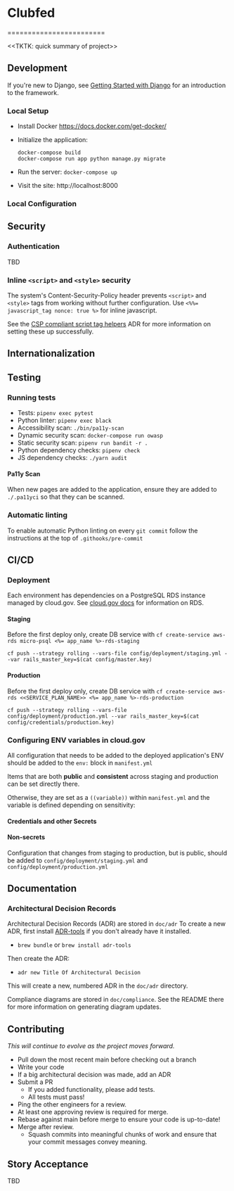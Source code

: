 # Clubfed
========================

<<TKTK: quick summary of project>>

## Development

If you're new to Django, see [Getting Started with
Django](https://www.djangoproject.com/start/) for an introduction to the
framework.

### Local Setup

* Install Docker <https://docs.docker.com/get-docker/>
* Initialize the application:

  ```shell
  docker-compose build
  docker-compose run app python manage.py migrate
  ```
* Run the server: `docker-compose up`
* Visit the site: http://localhost:8000

### Local Configuration

## Security

### Authentication

TBD

### Inline `<script>` and `<style>` security

The system's Content-Security-Policy header prevents `<script>` and `<style>`
tags from working without further configuration. Use `<%%= javascript_tag
nonce: true %>` for inline javascript.

See the [CSP compliant script tag helpers](./doc/adr/0004-rails-csp-compliant-script-tag-helpers.md) ADR for
more information on setting these up successfully.

## Internationalization

## Testing

### Running tests

* Tests: `pipenv exec pytest`
* Python linter: `pipenv exec black`
* Accessibility scan: `./bin/pa11y-scan`
* Dynamic security scan: `docker-compose run owasp`
* Static security scan: `pipenv run bandit -r .`
* Python dependency checks: `pipenv check`
* JS dependency checks: `./yarn audit`

#### Pa11y Scan

When new pages are added to the application, ensure they are added to
`./.pa11yci` so that they can be scanned.

### Automatic linting

To enable automatic Python linting on every `git commit` follow the instructions
at the top of `.githooks/pre-commit`

## CI/CD

### Deployment

Each environment has dependencies on a PostgreSQL RDS instance managed by cloud.gov.
See [cloud.gov docs](https://cloud.gov/docs/services/relational-database/) for information on RDS.

#### Staging

Before the first deploy only, create DB service with `cf create-service aws-rds micro-psql <%= app_name %>-rds-staging`

`cf push --strategy rolling --vars-file config/deployment/staging.yml --var rails_master_key=$(cat config/master.key)`


#### Production

Before the first deploy only, create DB service with `cf create-service aws-rds <<SERVICE_PLAN_NAME>> <%= app_name %>-rds-production`

`cf push --strategy rolling --vars-file config/deployment/production.yml --var rails_master_key=$(cat config/credentials/production.key)`


### Configuring ENV variables in cloud.gov

All configuration that needs to be added to the deployed application's ENV should be added to
the `env:` block in `manifest.yml`

Items that are both **public** and **consistent** across staging and production can be set directly there.

Otherwise, they are set as a `((variable))` within `manifest.yml` and the variable is defined depending on sensitivity:

#### Credentials and other Secrets

#### Non-secrets

Configuration that changes from staging to production, but is public, should be added to `config/deployment/staging.yml` and `config/deployment/production.yml`

## Documentation

### Architectural Decision Records

Architectural Decision Records (ADR) are stored in `doc/adr`
To create a new ADR, first install [ADR-tools](https://github.com/npryce/adr-tools) if you don't
already have it installed.
* `brew bundle` or `brew install adr-tools`

Then create the ADR:
*  `adr new Title Of Architectural Decision`

This will create a new, numbered ADR in the `doc/adr` directory.

Compliance diagrams are stored in `doc/compliance`. See the README there for more information on
generating diagram updates.

## Contributing

*This will continue to evolve as the project moves forward.*

* Pull down the most recent main before checking out a branch
* Write your code
* If a big architectural decision was made, add an ADR
* Submit a PR
  * If you added functionality, please add tests.
  * All tests must pass!
* Ping the other engineers for a review.
* At least one approving review is required for merge.
* Rebase against main before merge to ensure your code is up-to-date!
* Merge after review.
  * Squash commits into meaningful chunks of work and ensure that your commit messages convey meaning.

## Story Acceptance

TBD